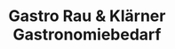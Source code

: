 ---
title: "Gastro Rau & Klärner Gastronomiebedarf"
url: /wiesbaden/gastro-rau-und-klaerner-gastronomiebedarf/
shop: Haushaltsartikel
---